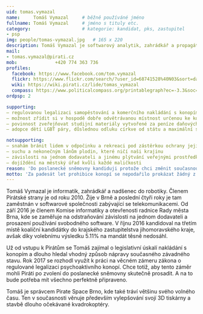 ```yaml
---
uid: tomas.vymazal
name:     Tomáš Vymazal  	# běžně používáné jméno
fullname: Tomáš Vymazal  	# jméno s tituly etc.
category:                 	# kategorie: kandidat, pks, zastupitel
- psp
img: people/tomas-vymazal.jpg   # 165 x 220
description: Tomáš Vymazal je softwarový analytik, zahrádkář a propagátor 3D tisku          	# kratký popis, max 160 znaků
mail:
- tomas.vymazal@pirati.cz
mob:			  +420 774 363 736
profiles:
  facebook: https://www.facebook.com/tom.vymazal
  flickr: https://www.flickr.com/search/?user_id=68741528%40N03&sort=date-taken-desc&view_all=1&text=tom%C3%A1%C5%A1%20vymazal
  wiki: https://wiki.pirati.cz/lide/tomas_vymazal
  compass: https://www.politicalcompass.org/printablegraph?ec=-3.3&soc=-7.4
ordpsp: 2

supporting:
– regulovanou legalizaci samopěstování a komerčního nakládání s konopím pro dospělé občany ČR
– možnost zřídit si v hospodě dobře odvětrávanou místnost určenou ke kouření
– povinnost zveřejňovat studijní materiály vytvořené za peníze daňových poplatníků
– adopce dětí LGBT páry, důslednou odluku církve od státu a maximální svobodu slova

notsupporting:
– snahám bránit lidem v odpočinku a rekreaci pod zástěrkou ochrany jejich zdraví
– suchu a nekonečným lánům plodin, které ničí naši krajinu
– závislosti na jednom dodavateli a jinému plýtvání veřejnými prostředky
– dojíždění na městský úřad kvůli každé maličkosti
reason: 'Do poslanecké sněmovny kandiduji protože chci změnit současnou represivní drogovou politiku tak, aby řešila skutečné problémy, chci pomoci vybudovat přívětivou elektronickou státní správu, abychom s ní mohli komunikovat z pohodlí domova, chci zabránit devastaci české krajiny současným systémem zemědělských dotací a trvám na tom, že dílo, které bylo vytvořeno pro stát nebo státním zaměstnancem, má být veřejné.'
motto: 'Za padesát let prohibice konopí se nepodařilo prokázat žádný z argumentů, které k jejímu zavedení vedly. Od začátku za ní stálo jen pokrytectví a osobní zájem zainteresovaných podnikavých jedinců. Chci to napravit, chci regulovanou legalizaci pěstování a komerčního nakládání s konopím.'
---
```


Tomáš Vymazal je informatik, zahrádkář a nadšenec do robotiky. Členem Pirátské strany je od roku 2010. Žije v Brně a poslední čtyři roky je tam zaměstnán v softwarové společnosti zabývající se telekomunikacemi. Od září 2016 je členem Komise informatiky a otevřenosti radnice Rady města Brna, kde se zaměřuje na odstraňování závislosti na jednom dodavateli a prosazení používání svobodného software. V říjnu 2016 kandidoval na třetím místě koaliční kandidátky do krajského zastupitelstva jihomoravského kraje, avšak díky volebnímu výsledku 5.11% na mandát těsně nedosáhl.

Už od vstupu k Pirátům se Tomáš zajímal o legislativní úskalí nakládání s konopím a dlouho hledal vhodný způsob nápravy současného závadného stavu. Rok 2017 se rozhodl využít k práci na věcném zámeru zákona o regulované legalizaci psychoaktivního konopí. Chce totiž, aby tento záměr mohli Piráti po zvolení do poslanecké sněmovny skutečně prosadit. A na to bude potřeba mít všechno perfektně připraveno.

Tomáš je správcem Pirate Space Brno, kde také tráví většinu svého volného času. Ten v současnosti věnuje především vylepšování svojí 3D tiskárny a stavbě dlouho očekávané kvadrokoptéry.
